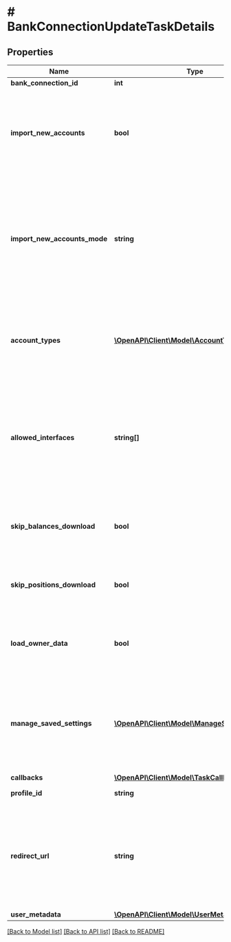 # # BankConnectionUpdateTaskDetails

## Properties

Name | Type | Description | Notes
------------ | ------------- | ------------- | -------------
**bank_connection_id** | **int** | Bank connection identifier. |
**import_new_accounts** | **bool** | Whether new accounts that have not yet been imported will be imported or not.&lt;br/&gt;&lt;br/&gt;By setting this parameter to true, we will try to get new accounts the user might have at the bank. The user will have a possibility to stop the process once he finds the accounts he is interested in have been imported. The set of newly imported accounts can be limited by using \&quot;accountTypes\&quot; parameter.&lt;br/&gt;&lt;br/&gt;&lt;strong&gt;NOTE:&lt;/strong&gt; This parameter is deprecated. Please use &lt;code&gt;importNewAccountsMode&lt;/code&gt; in the future. Not setting or setting this parameter to &lt;code&gt;false&lt;/code&gt; is the same as not setting or setting &lt;code&gt;importNewAccountsMode&#x3D;SKIP&lt;/code&gt;. Setting this parameter to &lt;code&gt;true&lt;/code&gt; is the same as setting &lt;code&gt;importNewAccountsMode&#x3D;CONDITIONAL&lt;/code&gt;. | [optional] [default to false]
**import_new_accounts_mode** | **string** | This parameter defines how we should deal with new accounts that the user might have at the bank but which have not gotten imported yet.&lt;br/&gt;The user will be able to stop the process once he finds his relevant accounts imported. The set of newly imported accounts can get limited also by using the \&quot;accountTypes\&quot; parameter.&lt;br/&gt;&lt;br/&gt;&lt;strong&gt;Import new accounts mode:&lt;/strong&gt;&lt;br/&gt;&amp;bull; &lt;code&gt;SKIP&lt;/code&gt; - no new accounts will get imported;&lt;br/&gt;&amp;bull; &lt;code&gt;CONDITIONAL&lt;/code&gt; -  For the &lt;code&gt;XS2A&lt;/code&gt; interface new accounts will get imported only if the stored consent supports this capability (see: &lt;code&gt;consent.supportsImportNewAccounts &#x3D; true&lt;/code&gt; in Access). For the other interfaces, new accounts will always get imported.&lt;br/&gt;&amp;bull; &lt;code&gt;FORCED&lt;/code&gt; - For the &lt;code&gt;XS2A&lt;/code&gt; interface, the stored consent will get deleted before the update is triggered, in case it doesn&#39;t support importing new accounts. For the other interfaces, new accounts will always get imported.&lt;br/&gt;&lt;br/&gt;&lt;strong&gt;NOTE:&lt;/strong&gt; No matter the option chosen, a web form can still be generated in the background. | [default to 'SKIP']
**account_types** | [**\OpenAPI\Client\Model\AccountType[]**](AccountType.md) | It defines the account types to be added on the bank connection. If no value is given, then all new available accounts will be imported.&lt;br/&gt;Ignored if &lt;code&gt;importNewAccountsMode&#x3D;SKIP&lt;/code&gt; or &lt;code&gt;importNewAccounts&lt;/code&gt; is set to false and active otherwise.&lt;br/&gt;This parameter refers to the same parameters of \&quot;&lt;a target&#x3D;&#39;_blank&#39; href&#x3D;&#39;https://docs.finapi.io/?product&#x3D;access#post-/api/v1/bankConnections/update&#39;&gt;Update a bank connection&lt;/a&gt;\&quot; and \&quot;&lt;a target&#x3D;&#39;_blank&#39; href&#x3D;&#39;https://docs.finapi.io/?product&#x3D;access#post-/api/v1/bankConnections/connectInterface&#39;&gt;Connect a new interface&lt;/a&gt;\&quot; services in the finAPI Access API. | [optional]
**allowed_interfaces** | **string[]** | Restricts the set of interfaces the end user can update and/or connect with the web form: if given, only these interfaces will be updated or considered for offering to the end user to connect (if connecting new interfaces is requested by the &#x60;importNewAccountsMode&#x60; parameter), as if other interfaces wouldn&#39;t exist for the given bank connection and the linked bank.  Please note that if interfaces already connected to the bank connection are filtered out after applying this parameter and there are still interfaces that can be connected, the web form will immediately start in the \&quot;connect\&quot; mode, without asking the end user whether the connection should take place (comparing to the flow when no &#x60;allowedInterfaces&#x60; is provided).  For example, if the bank connection already has &#x60;XS2A&#x60; interface connected, and you call this service with the &#x60;allowedInterfaces&#x60; set to &#x60;FINTS_SERVER&#x60;, the web form - once opened by the end user - will immediately start with connecting the &#x60;FINTS_SERVER&#x60; interface (assuming &#x60;FINTS_SERVER&#x60; is supported by the linked bank). | [optional]
**skip_balances_download** | **bool** | Whether to skip the download of balances or not. May only be set to true if &lt;code&gt;skipPositionsDownload&lt;/code&gt; is also true. &lt;br/&gt;This parameter refers to the same parameters of \&quot;&lt;a target&#x3D;&#39;_blank&#39; href&#x3D;&#39;https://docs.finapi.io/?product&#x3D;access#post-/api/v1/bankConnections/update&#39;&gt;Update a bank connection&lt;/a&gt;\&quot; and \&quot;&lt;a target&#x3D;&#39;_blank&#39; href&#x3D;&#39;https://docs.finapi.io/?product&#x3D;access#post-/api/v1/bankConnections/connectInterface&#39;&gt;Connect a new interface&lt;/a&gt;\&quot; services in the finAPI Access API. | [optional] [default to false]
**skip_positions_download** | **bool** | Whether to skip the download of transactions and securities or not.&lt;br/&gt;This parameter refers to the same parameters of \&quot;&lt;a target&#x3D;&#39;_blank&#39; href&#x3D;&#39;https://docs.finapi.io/?product&#x3D;access#post-/api/v1/bankConnections/update&#39;&gt;Update a bank connection&lt;/a&gt;\&quot; and \&quot;&lt;a target&#x3D;&#39;_blank&#39; href&#x3D;&#39;https://docs.finapi.io/?product&#x3D;access#post-/api/v1/bankConnections/connectInterface&#39;&gt;Connect a new interface&lt;/a&gt;\&quot; services in the finAPI Access API. | [optional] [default to false]
**load_owner_data** | **bool** | Whether to load information about the bank connection owner(s).&lt;br/&gt;This parameter refers to the same parameters of \&quot;&lt;a target&#x3D;&#39;_blank&#39; href&#x3D;&#39;https://docs.finapi.io/?product&#x3D;access#post-/api/v1/bankConnections/update&#39;&gt;Update a bank connection&lt;/a&gt;\&quot; and \&quot;&lt;a target&#x3D;&#39;_blank&#39; href&#x3D;&#39;https://docs.finapi.io/?product&#x3D;access#post-/api/v1/bankConnections/connectInterface&#39;&gt;Connect a new interface&lt;/a&gt;\&quot; services in the finAPI Access API.&lt;br/&gt;&lt;strong&gt;NOTE:&lt;/strong&gt; This feature is supported only by the WEB_SCRAPER interface. | [optional] [default to false]
**manage_saved_settings** | [**\OpenAPI\Client\Model\ManageSavedSettings[]**](ManageSavedSettings.md) | If users have stored bank credentials or their preferred SCA procedure in finAPI, then each time it is necessary, the web form will automatically apply the saved settings. This field will force the web form to be presented. Depending on the value you provide in the API, the end-user will have the possibility to provide new credentials, decide if he wants to store the new credentials in finAPI or delete the stored SCA procedure. He might also be able to save a different SCA procedure as preference if the workflow requires it. Use this parameter, for example, if a previous update failed because of invalid credentials, or you want to allow the end-user to reset his preferred SCA method.&lt;br/&gt;&lt;br/&gt;&lt;strong&gt;Manage saved settings:&lt;/strong&gt;&lt;br/&gt;&amp;bull; &lt;code&gt;CREDENTIALS&lt;/code&gt; - the end user can edit his stored credentials;&lt;br/&gt;&amp;bull; &lt;code&gt;DEFAULT_TWO_STEP_PROCEDURE&lt;/code&gt; - the end user can edit his stored default two step procedure. | [optional]
**callbacks** | [**\OpenAPI\Client\Model\TaskCallbacks**](TaskCallbacks.md) |  | [optional]
**profile_id** | **string** | The profile to be applied to the web form.&lt;br/&gt;This will overwrite the default profile, if such a profile exists. | [optional]
**redirect_url** | **string** | The URL where the end-user will be redirected to after completing the bank login and (possibly) the SCA on the bank&#39;s website. Must always be provided by mandators with &lt;code&gt;FULLY_LICENSED&lt;/code&gt; or &lt;code&gt;AISP&lt;/code&gt; license type, and may not be provided by mandators with other license types. Find more info in the &lt;a target&#x3D;&#39;_blank&#39; href&#x3D;&#39;https://documentation.finapi.io/webform/Licensed-customers-using-the-Web-Form.2832302195.html&#39;&gt;Web Form 2.0 Public Documentation&lt;/a&gt;.&lt;br/&gt;&lt;br/&gt;&lt;strong&gt;NOTE:&lt;/strong&gt; Please note that this URL is used during the bank authentication flow. If you would like to provide a URL to which the end user will get redirected at the &lt;strong&gt;end of the web form flow&lt;/strong&gt;, please check out the &lt;a href&#x3D;&#39;https://documentation.finapi.io/webform/For-best-results!.2477654019.html#Forbestresults!-Enhanceend-userexperience!&#39; target&#x3D;&#39;_blank&#39;&gt;Web Form 2.0 Public Documentation&lt;/a&gt;. | [optional]
**user_metadata** | [**\OpenAPI\Client\Model\UserMetadata**](UserMetadata.md) |  | [optional]

[[Back to Model list]](../../README.md#models) [[Back to API list]](../../README.md#endpoints) [[Back to README]](../../README.md)
